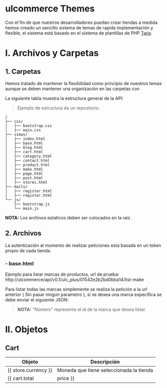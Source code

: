 ulcommerce Themes
=======

Con el fin de que nuestros desarrolladores puedan crear tiendas a medida hemos creado un sencillo sistema de temas de rapida implementación y flexible, el sistema está basado en el sistema de plantillas de PHP <a href="http://twig.sensiolabs.org/" target="_blank">Twig</a>.
 
<a name="id-introduccion"></a>
# I. Archivos y Carpetas

<a name="id-carpetas"></a>
## 1. Carpetas
Hemos tratado de mantener la flexibilidad como principio de nuestros temas aunque se deben mantener una organización en las carpetas con 

La siguiente tabla muestra la estructura general de la API:

> Ejemplo de estructura de un repositorio.

```
/
├── css/
│   ├── bootstrap.css
│   ├── main.css
├── views/
│   ├── index.html
│   ├── base.html
│   ├── blog.html
│   ├── cart.html
│   ├── category.html
│   ├── contact.html
│   ├── product.html
│   ├── make.html
│   ├── page.html 
│   ├── post.html
│   ├── stores.html
├── mails/
│   ├── register.html
│   ├── register.html
└── js/
    ├── bootstrap.js
    └── main.js
```

**NOTA:** Los archivos estaticos deben ser colocados en la raiz .


<a name="id-archivos"></a>
## 2. Archivos
La autenticación al momento de realizar peticiones esta basada en un token propio de cada tienda.

<a name="id-lisMar"></a>
###  - base.html
Ejemplo para listar marcas de productos, url de prueba:
http://ulcommerce/api/v0.1/ulc_plus/01542e2b2bd0bba14/list-make

Para listar todas las marcas simplemente se realiza la petición a la url anterior ( Sin pasar ningún parametro ), si se desea una marca específica se debe enviar el siguiente JSON:

> **NOTA:** "Número" representa el id de la marca que desea listar.

<a name="id-metodos"></a>
# II. Objetos 

<a name="id-marcas"></a>
## Cart

| Objeto | Descripción | 
| ------ | ------ | 
| {{ store.currency }} | Moneda que tiene seleccionada la tienda | 
| {{ cart.total | price }} | Valor total del carro de compras | 
